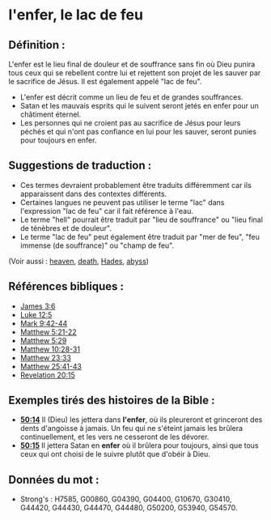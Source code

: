 # l'enfer, le lac de feu

## Définition :

L'enfer est le lieu final de douleur et de souffrance sans fin où Dieu punira tous ceux qui se rebellent contre lui et rejettent son projet de les sauver par le sacrifice de Jésus. Il est également appelé "lac de feu".

* L'enfer est décrit comme un lieu de feu et de grandes souffrances.
* Satan et les mauvais esprits qui le suivent seront jetés en enfer pour un châtiment éternel.
* Les personnes qui ne croient pas au sacrifice de Jésus pour leurs péchés et qui n'ont pas confiance en lui pour les sauver, seront punies pour toujours en enfer.

## Suggestions de traduction :

* Ces termes devraient probablement être traduits différemment car ils apparaissent dans des contextes différents.
* Certaines langues ne peuvent pas utiliser le terme "lac" dans l'expression "lac de feu" car il fait référence à l'eau.
* Le terme "hell" pourrait être traduit par "lieu de souffrance" ou "lieu final de ténèbres et de douleur".
* Le terme "lac de feu" peut également être traduit par "mer de feu", "feu immense (de souffrance)" ou "champ de feu".

(Voir aussi : [heaven](../kt/heaven.md), [death](../other/death.md), [Hades](../kt/hades.md), [abyss](../other/abyss.md))

## Références bibliques :

* [James 3:6](rc://en/tn/help/jas/03/06)
* [Luke 12:5](rc://en/tn/help/luk/12/05)
* [Mark 9:42-44](rc://en/tn/help/mrk/09/42)
* [Matthew 5:21-22](rc://en/tn/help/mat/05/21)
* [Matthew 5:29](rc://en/tn/help/mat/05/29)
* [Matthew 10:28-31](rc://en/tn/help/mat/10/28)
* [Matthew 23:33](rc://en/tn/help/mat/23/33)
* [Matthew 25:41-43](rc://en/tn/help/mat/25/41)
* [Revelation 20:15](rc://en/tn/help/rev/20/15)

## Exemples tirés des histoires de la Bible :

* __[50:14](rc://en/tn/help/obs/50/14)__ Il (Dieu) les jettera dans __l'enfer__, où ils pleureront et grinceront des dents d'angoisse à jamais. Un feu qui ne s'éteint jamais les brûlera continuellement, et les vers ne cesseront de les dévorer.
* __[50:15](rc://en/tn/help/obs/50/15)__ Il jettera Satan en __enfer__ où il brûlera pour toujours, ainsi que tous ceux qui ont choisi de le suivre plutôt que d'obéir à Dieu.

## Données du mot :

* Strong's : H7585, G00860, G04390, G04400, G10670, G30410, G44420, G44430, G44470, G44480, G50200, G53940, G54570.
